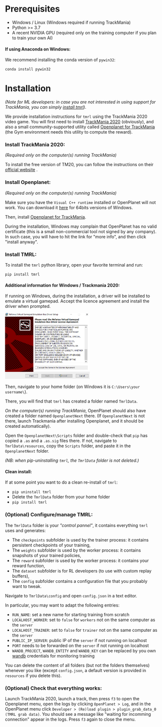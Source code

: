 # Prerequisites
* Windows / Linux (Windows required if running TrackMania)
* Python >= 3.7
* A recent NVIDIA GPU (required only on the training computer if you plan to train your own AI)

#### If using Anaconda on Windows:

We recommend installing the conda version of `pywin32`:

```terminal
conda install pywin32
```

# Installation

_(Note for ML developers: in case you are not interested in using support for TrackMania, you can simply [install tmrl](#install-tmrl))._

We provide installation instructions for `tmrl` using the TrackMania 2020 video game.
You will first need to install [TrackMania 2020](https://www.trackmania.com/) (obviously), and also a small community-supported utility called [Openplanet for TrackMania](https://openplanet.nl/) (the Gym environment needs this utility to compute the reward).


### Install TrackMania 2020:
_(Required only on the computer(s) running TrackMania)_

To install the free version of TM20, you can follow the instructions on their [official website](https://www.trackmania.com/) .

### Install Openplanet:
_(Required only on the computer(s) running TrackMania)_

Make sure you have the `Visual C++ runtime` installed or OpenPlanet will not work.
You can download it [here](https://aka.ms/vs/16/release/vc_redist.x64.exe) for 64bits versions of Windows.

Then, install [Openplanet for TrackMania](https://openplanet.nl/).

During the installation, Windows may complain that OpenPlanet has no valid certificate (this is a small non-commercial tool not signed by any company). In such case, you will have to hit the link for "more info", and then click "install anyway".



### Install TMRL:

To install the `tmrl` python library, open your favorite terminal and run:

```shell
pip install tmrl
```

#### Additional information for Windows / Trackmania 2020:

If running on Windows, during the installation, a driver will be installed to emulate a virtual gamepad.
Accept the licence agreement and install the driver when prompted.

![Image](img/Nefarius1.png)

Then, navigate to your home folder (on Windows it is `C:\Users\your username\`).

There, you will find that `tmrl` has created a folder named `TmrlData`.

_On the computer(s) running TrackMania_, OpenPlanet should also have created a folder named `OpenplanetNext` there.
(If `OpenplanetNext` is not there, launch Trackmania after installing Openplanet, and it should be created automatically).

Open the `OpenplanetNext\Scripts` folder and double-check that `pip` has copied a `.as` and a `.as.sig` files there.
If not, navigate to `TmrlData\resources`, copy the `Scripts` folder, and paste it in the `OpenplanetNext` folder.

_(NB: when pip-uninstalling `tmrl`, the `TmrlData` folder is not deleted.)_

#### Clean install:

If at some point you want to do a clean re-install of `tmrl`:

- `pip uninstall tmrl`
- Delete the `TmrlData` folder from your home folder
- `pip install tmrl`

### (Optional) Configure/manage TMRL:

The `TmrlData` folder is your _"control pannel"_, it contains everything `tmrl` uses and generates:
- The `checkpoints` subfolder is used by the trainer process: it contains persistent checkpoints of your training,
- The `weights` subfolder is used by the worker process: it contains snapshots of your trained policies,
- The `reward` subfolder is used by the worker process: it contains your reward function,
- The `dataset` subfolder is for RL developers (to use with custom replay buffers),
- The `config` subfolder contains a configuration file that you probably want to tweak.

Navigate to `TmrlData\config` and open `config.json` in a text editor.

In particular, you may want to adapt the following entries:
- `RUN_NAME`: set a new name for starting training from scratch
- `LOCALHOST_WORKER`: set to `false` for `workers` not on the same computer as the `server`
- `LOCALHOST_TRAINER`: set to `false` for `trainer` not on the same computer as the `server`
- `PUBLIC_IP_SERVER`: public IP of the `server` if not running on localhost
- `PORT` needs to be forwarded on the `server` if not running on localhost
- `WANDB_PROJECT`, `WANDB_ENTITY` and `WANDB_KEY` can be replaced by you own [wandb](https://wandb.ai/site) credentials for monitoring training

You can delete the content of all folders (but not the folders themselves) whenever you like (except `config.json`, a default version is provided in `resources` if you delete this).

### (Optional) Check that everything works:

Launch TrackMania 2020, launch a track, then press `f3` to open the Openplanet menu, open the logs by clicking `OpenPlanet > Log`, and in the OpenPlanet menu click `Developer > (Re)load plugin > plugin_grab_data_0 (TMRL grab data)`.
You should see a message like "waiting for incomming connection" appear in the logs.
Press `f3` again to close the menu.